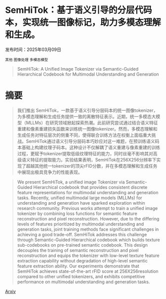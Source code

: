 # SemHiTok：基于语义引导的分层代码本，实现统一图像标记，助力多模态理解和生成。

发布时间：2025年03月09日

`其他` `图像处理` `多模态模型`

> SemHiTok: A Unified Image Tokenizer via Semantic-Guided Hierarchical Codebook for Multimodal Understanding and Generation

# 摘要

> 我们推出 SemHiTok，一款基于语义引导分层码本的统一图像tokenizer，为多模态理解和生成任务提供一致的离散特征表示。近期，统一多模态大模型（MLLMs）在研究领域掀起探索热潮。此前研究尝试通过结合语义特征重建和像素重建损失函数来训练统一图像tokenizer。然而，多模态理解和生成任务对特征层次的侧重不同，使得联合训练方法在权衡上面临重大挑战。SemHiTok通过语义引导分层码本巧妙应对这一难题，在预训练语义码本基础上构建纹理子码本。这种设计不仅解耦了语义重建与像素重建的训练过程，更赋予tokenizer提取低级纹理特征的能力，同时丝毫不影响其对高级语义特征的提取能力。实验结果表明，SemHiTok在256X256分辨率下实现了超越其他统一tokenizer的顶尖rFID分数，并在多模态理解和生成任务中展现出极具竞争力的性能表现。

> We present SemHiTok, a unified image Tokenizer via Semantic-Guided Hierarchical codebook that provides consistent discrete feature representations for multimodal understanding and generation tasks. Recently, unified multimodal large models (MLLMs) for understanding and generation have sparked exploration within research community. Previous works attempt to train a unified image tokenizer by combining loss functions for semantic feature reconstruction and pixel reconstruction. However, due to the differing levels of features prioritized by multimodal understanding and generation tasks, joint training methods face significant challenges in achieving a good trade-off. SemHiTok addresses this challenge through Semantic-Guided Hierarchical codebook which builds texture sub-codebooks on pre-trained semantic codebook. This design decouples the training of semantic reconstruction and pixel reconstruction and equips the tokenizer with low-level texture feature extraction capability without degradation of high-level semantic feature extraction ability. Our experiments demonstrate that SemHiTok achieves state-of-the-art rFID score at 256X256resolution compared to other unified tokenizers, and exhibits competitive performance on multimodal understanding and generation tasks.

[Arxiv](https://arxiv.org/abs/2503.06764)
